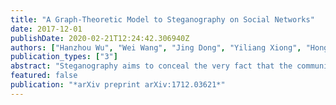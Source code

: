 ```yaml
---
title: "A Graph-Theoretic Model to Steganography on Social Networks"
date: 2017-12-01
publishDate: 2020-02-21T12:24:42.306940Z
authors: ["Hanzhou Wu", "Wei Wang", "Jing Dong", "Yiliang Xiong", "Hongxia Wang"]
publication_types: ["3"]
abstract: "Steganography aims to conceal the very fact that the communication takes place, by embedding a message into a digit object such as image without introducing noticeable artifacts. A number of steganographic systems have been developed in past years, most of which, however, are confined to the laboratory conditions where the real-world use of steganography are rarely concerned. In this paper, we introduce an alternative perspective to steganography. A graph-theoretic model to steganography on social networks is presented to analyze real-world steganographic scenarios. In the graph, steganographic participants are corresponding to the vertices with meaningless unique identifiers. Each edge allows the two vertices to communicate with each other by any steganographic algorithm. Meanwhile, the edges are associated with weights to quantize the corresponding communication risk (or say cost). The optimization task is to minimize the overall risk, which is modeled as additive over the social network. We analyze different scenarios on a social network, and provide the suited solutions to the corresponding optimization tasks. We prove that a multiplicative probabilistic graph is equivalent to an additive weighted graph. From the viewpoint of an attacker, he may hope to detect suspicious communication channels, the data encoder(s) and the data decoder(s). We present limited detection analysis to steganographic communication on a network."
featured: false
publication: "*arXiv preprint arXiv:1712.03621*"
---
```


